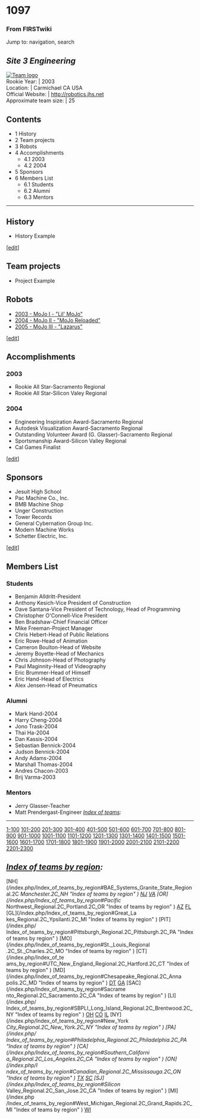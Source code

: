 # 1097

### From FIRSTwiki

Jump to: navigation, search

_Site 3 Engineering_  
---  
[![Team logo](/media/b/b2/Theteamlogo.jpg)](/index.php/Image:Theteamlogo.jpg
"Team logo" )  
Rookie Year: | 2003  
Location: | Carmichael CA USA  
Official Website: | <http://robotics.jhs.net>  
Approximate team size: | 25  
  
## Contents

  * 1 History
  * 2 Team projects
  * 3 Robots
  * 4 Accomplishments
    * 4.1 2003
    * 4.2 2004
  * 5 Sponsors
  * 6 Members List
    * 6.1 Students
    * 6.2 Alumni
    * 6.3 Mentors  
---  
  

## History

  * History Example 

[[edit](/index.php?title=1097&action=edit&section=2 "Edit section: Team
projects" )]

## Team projects

  * Project Example 


## Robots

  * [2003 - MoJo I - "Lil' MoJo"](/index.php?title=MoJo_%281097%29&action=edit "MoJo \(1097\)" )
  * [2004 - MoJo II - "MoJo Reloaded"](/index.php?title=MoJo_II_%281097%29&action=edit "MoJo II \(1097\)" )
  * [2005 - MoJo III - "Lazarus"](/index.php?title=MoJo_III_%281097%29&action=edit "MoJo III \(1097\)" )

[[edit](/index.php?title=1097&action=edit&section=4 "Edit section:
Accomplishments" )]

## Accomplishments


### 2003

  * Rookie All Star-Sacramento Regional 
  * Rookie All Star-Silicon Valey Regional 


### 2004

  * Engineering Inspiration Award-Sacramento Regional 
  * Autodesk Visualization Award-Sacramento Regional 
  * Outstanding Volunteer Award (G. Glasser)-Sacramento Regional 
  * Sportsmanship Award-Silicon Valley Regional 
  * Cal Games Finalist 

  

[[edit](/index.php?title=1097&action=edit&section=7 "Edit section: Sponsors"
)]

## Sponsors

  * Jesuit High School 
  * Pac Machine Co., Inc. 
  * BMB Machine Shop 
  * Unger Construction 
  * Tower Records 
  * General Cybernation Group Inc. 
  * Modern Machine Works 
  * Schetter Electric, Inc. 

  

[[edit](/index.php?title=1097&action=edit&section=8 "Edit section: Members
List" )]

## Members List


### Students

  * Benjamin Alldritt-President 
  * Anthony Kesich-Vice President of Construction 
  * Dave Santana-Vice President of Technology, Head of Programming 
  * Christopher O'Connell-Vice President 
  * Ben Bradshaw-Chief Financial Officer 
  * Mike Freeman-Project Manager 
  * Chris Hebert-Head of Public Relations 
  * Eric Rowe-Head of Animation 
  * Cameron Boulton-Head of Website 
  * Jeremy Boyette-Head of Mechanics 
  * Chris Johnson-Head of Photography 
  * Paul Maginnity-Head of Videography 
  * Eric Brummer-Head of Himself 
  * Eric Hand-Head of Electrics 
  * Alex Jensen-Head of Pneumatics 

  


### Alumni

  * Mark Hand-2004 
  * Harry Cheng-2004 
  * Jono Trask-2004 
  * Thai Ha-2004 
  * Dan Kassis-2004 
  * Sebastian Bennick-2004 
  * Judson Bennick-2004 
  * Andy Adams-2004 
  * Marshall Thomas-2004 
  * Andres Chacon-2003 
  * Brij Varma-2003 

  


### Mentors

  * Jerry Glasser-Teacher 
  * Matt Prendergast-Engineer 
_[Index of teams](/index.php/Index_of_teams "Index of teams" ):_  
---  
  
[1-100](/index.php/Index_of_teams#1-100 "Index of teams" )
[101-200](/index.php/Index_of_teams#101-200 "Index of teams" )
[201-300](/index.php/Index_of_teams#201-300 "Index of teams" )
[301-400](/index.php/Index_of_teams#301-400 "Index of teams" )
[401-500](/index.php/Index_of_teams#401-500 "Index of teams" )
[501-600](/index.php/Index_of_teams#501-600 "Index of teams" )
[601-700](/index.php/Index_of_teams#601-700 "Index of teams" )
[701-800](/index.php/Index_of_teams#701-800 "Index of teams" )
[801-900](/index.php/Index_of_teams#801-900 "Index of teams" )
[901-1000](/index.php/Index_of_teams#901-1000 "Index of teams" )
[1001-1100](/index.php/Index_of_teams#1001-1100 "Index of teams" )
[1101-1200](/index.php/Index_of_teams#1101-1200 "Index of teams" )
[1201-1300](/index.php/Index_of_teams#1201-1300 "Index of teams" )
[1301-1400](/index.php/Index_of_teams#1301-1400 "Index of teams" )
[1401-1500](/index.php/Index_of_teams#1401-1500 "Index of teams" )
[1501-1600](/index.php/Index_of_teams#1501-1600 "Index of teams" )
[1601-1700](/index.php/Index_of_teams#1601-1700 "Index of teams" )
[1701-1800](/index.php/Index_of_teams#1701-1800 "Index of teams" )
[1801-1900](/index.php/Index_of_teams#1801-1900 "Index of teams" )
[1901-2000](/index.php/Index_of_teams#1901-2000 "Index of teams" )
[2001-2100](/index.php/Index_of_teams#2001-2100 "Index of teams" )
[2101-2200](/index.php/Index_of_teams#2101-2200 "Index of teams" )
[2201-2300](/index.php/Index_of_teams#2201-2300 "Index of teams" )  
  
  

_[Index of teams by region](/index.php/Index_of_teams_by_region "Index of
teams by region" ):_  
---  
  
[NH](/index.php/Index_of_teams_by_region#BAE_Systems_Granite_State_Regional.2C
_Manchester.2C_NH "Index of teams by region" )
[NJ](/index.php/Index_of_teams_by_region#New_Jersey_Regional.2C_Trenton.2C_NJ
"Index of teams by region" )
[VA](/index.php/Index_of_teams_by_region#NASA.2FVCU_Regional.2C_Richmond.2C_VA
"Index of teams by region" ) [OR](/index.php/Index_of_teams_by_region#Pacific_
Northwest_Regional.2C_Portland.2C_OR "Index of teams by region" )
[AZ](/index.php/Index_of_teams_by_region#Arizona_Regional.2C_Phoenix.2C_AZ
"Index of teams by region" )
[FL](/index.php/Index_of_teams_by_region#Florida_Regional.2C_Orlando.2C_FL
"Index of teams by region" ) [GL](/index.php/Index_of_teams_by_region#Great_La
kes_Regional.2C_Ypsilanti.2C_MI "Index of teams by region" ) [PIT](/index.php/
Index_of_teams_by_region#Pittsburgh_Regional.2C_Pittsburgh.2C_PA "Index of
teams by region" ) [MO](/index.php/Index_of_teams_by_region#St._Louis_Regional
.2C_St._Charles.2C_MO "Index of teams by region" ) [CT](/index.php/Index_of_te
ams_by_region#UTC_New_England_Regional.2C_Hartford.2C_CT "Index of teams by
region" ) [MD](/index.php/Index_of_teams_by_region#Chesapeake_Regional.2C_Anna
polis.2C_MD "Index of teams by region" )
[DT](/index.php/Index_of_teams_by_region#Detroit_Regional.2C_Detroit.2C_MI
"Index of teams by region" )
[GA](/index.php/Index_of_teams_by_region#Peachtree_Regional.2C_Duluth.2C_GA
"Index of teams by region" ) [SAC](/index.php/Index_of_teams_by_region#Sacrame
nto_Regional.2C_Sacramento.2C_CA "Index of teams by region" ) [LI](/index.php/
Index_of_teams_by_region#SBPLI_Long_Island_Regional.2C_Brentwood.2C_NY "Index
of teams by region" )
[OH](/index.php/Index_of_teams_by_region#Buckeye_Regional.2C_Cleveland.2C_OH
"Index of teams by region" )
[CO](/index.php/Index_of_teams_by_region#Colorado_Regional.2C_Denver.2C_CO
"Index of teams by region" )
[IL](/index.php/Index_of_teams_by_region#Midwest_Regional.2C_Evanston.2C_IL
"Index of teams by region" ) [NY](/index.php/Index_of_teams_by_region#New_York
_City_Regional.2C_New_York.2C_NY "Index of teams by region" ) [PA](/index.php/
Index_of_teams_by_region#Philadelphia_Regional.2C_Philadelphia.2C_PA "Index of
teams by region" ) [CA](/index.php/Index_of_teams_by_region#Southern_Californi
a_Regional.2C_Los_Angeles.2C_CA "Index of teams by region" ) [ON](/index.php/I
ndex_of_teams_by_region#Canadian_Regional.2C_Mississauga.2C_ON "Index of teams
by region" )
[TX](/index.php/Index_of_teams_by_region#Lone_Star_Regional.2C_Houston.2C_TX
"Index of teams by region" )
[SC](/index.php/Index_of_teams_by_region#Palmetto_Regional.2C_Columbia.2C_SC
"Index of teams by region" ) [SJ](/index.php/Index_of_teams_by_region#Silicon_
Valley_Regional.2C_San_Jose.2C_CA "Index of teams by region" ) [MI](/index.php
/Index_of_teams_by_region#West_Michigan_Regional.2C_Grand_Rapids.2C_MI "Index
of teams by region" )
[WI](/index.php/Index_of_teams_by_region#Wisconsin_Regional.2C_Milwaukee.2C_WI
"Index of teams by region" )  
  
  

